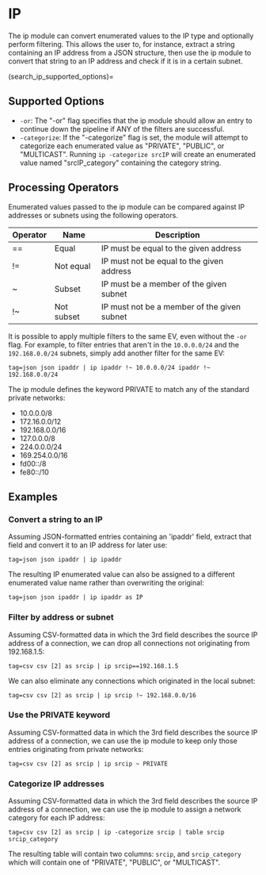 # IP

The ip module can convert enumerated values to the IP type and optionally perform filtering. This allows the user to, for instance, extract a string containing an IP address from a JSON structure, then use the ip module to convert that string to an IP address and check if it is in a certain subnet.

(search_ip_supported_options)=
## Supported Options

* `-or`: The "-or" flag specifies that the ip module should allow an entry to continue down the pipeline if ANY of the filters are successful.
* `-categorize`: If the "-categorize" flag is set, the module will attempt to categorize each enumerated value as "PRIVATE", "PUBLIC", or "MULTICAST". Running `ip -categorize srcIP` will create an enumerated value named "srcIP_category" containing the category string.

## Processing Operators

Enumerated values passed to the ip module can be compared against IP addresses or subnets using the following operators.

| Operator | Name | Description |
|----------|------|-------------|
| == | Equal | IP must be equal to the given address
| != | Not equal | IP must not be equal to the given address
| ~ | Subset | IP must be a member of the given subnet
| !~ | Not subset | IP must not be a member of the given subnet

It is possible to apply multiple filters to the same EV, even without the `-or` flag. For example, to filter entries that aren't in the `10.0.0.0/24` and the `192.168.0.0/24` subnets, simply add another filter for the same EV:

```gravwell
tag=json json ipaddr | ip ipaddr !~ 10.0.0.0/24 ipaddr !~ 192.168.0.0/24
```

The ip module defines the keyword PRIVATE to match any of the standard private networks:

* 10.0.0.0/8
* 172.16.0.0/12
* 192.168.0.0/16
* 127.0.0.0/8
* 224.0.0.0/24
* 169.254.0.0/16
* fd00::/8
* fe80::/10

## Examples

### Convert a string to an IP

Assuming JSON-formatted entries containing an 'ipaddr' field, extract that field and convert it to an IP address for later use:

```gravwell
tag=json json ipaddr | ip ipaddr
```

The resulting IP enumerated value can also be assigned to a different enumerated value name rather than overwriting the original:

```gravwell
tag=json json ipaddr | ip ipaddr as IP
```

### Filter by address or subnet

Assuming CSV-formatted data in which the 3rd field describes the source IP address of a connection, we can drop all connections not originating from 192.168.1.5:

```gravwell
tag=csv csv [2] as srcip | ip srcip==192.168.1.5
```

We can also eliminate any connections which originated in the local subnet:

```gravwell
tag=csv csv [2] as srcip | ip srcip !~ 192.168.0.0/16
```

### Use the PRIVATE keyword

Assuming CSV-formatted data in which the 3rd field describes the source IP address of a connection, we can use the ip module to keep only those entries originating from private networks:

```gravwell
tag=csv csv [2] as srcip | ip srcip ~ PRIVATE
```

### Categorize IP addresses

Assuming CSV-formatted data in which the 3rd field describes the source IP address of a connection, we can use the ip module to assign a network category for each IP address:

```gravwell
tag=csv csv [2] as srcip | ip -categorize srcip | table srcip srcip_category
```

The resulting table will contain two columns: `srcip`, and `srcip_category` which will contain one of "PRIVATE", "PUBLIC", or "MULTICAST".
